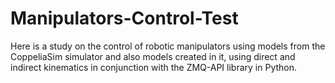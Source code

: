 # Manipulators-Control-Test
Here is a study on the control of robotic manipulators using models from the CoppeliaSim simulator and also models created in it, using direct and indirect kinematics in conjunction with the ZMQ-API library in Python.
